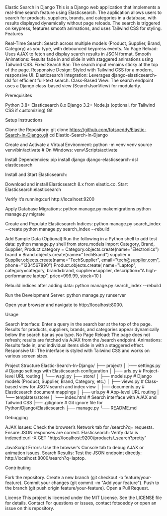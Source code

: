 Elastic Search in Django
This is a Django web application that implements a real-time search feature using Elasticsearch. The application allows users to search for products, suppliers, brands, and categories in a database, with results displayed dynamically without page reloads. The search is triggered on keypress, features smooth animations, and uses Tailwind CSS for styling.
Features

Real-Time Search: Search across multiple models (Product, Supplier, Brand, Category) as you type, with debounced keypress events.
No Page Reload: Uses AJAX to fetch and display search results in JSON format.
Smooth Animations: Results fade in and slide in with staggered animations using Tailwind CSS.
Fixed Search Bar: The search input remains sticky at the top of the page.
Responsive Design: Styled with Tailwind CSS for a modern, responsive UI.
Elasticsearch Integration: Leverages django-elasticsearch-dsl for efficient full-text search.
Class-Based View: The search endpoint uses a Django class-based view (SearchJsonView) for modularity.

Prerequisites

Python 3.8+
Elasticsearch 8.x
Django 3.2+
Node.js (optional, for Tailwind CSS if customizing)
Git

Setup Instructions

Clone the Repository:
git clone https://github.com/fotsoeddy/Elastic-Search-In-Django.git
cd Elastic-Search-In-Django


Create and Activate a Virtual Environment:
python -m venv venv
source venv/bin/activate  # On Windows: venv\Scripts\activate


Install Dependencies:
pip install django django-elasticsearch-dsl elasticsearch


Install and Start Elasticsearch:

Download and install Elasticsearch 8.x from elastic.co.
Start Elasticsearch:elasticsearch


Verify it’s running:curl http://localhost:9200




Apply Database Migrations:
python manage.py makemigrations
python manage.py migrate


Create and Populate Elasticsearch Indices:
python manage.py search_index --create
python manage.py search_index --rebuild


Add Sample Data (Optional):Run the following in a Python shell to add test data:
python manage.py shell
from store.models import Category, Brand, Supplier, Product
category = Category.objects.create(name="Electronics")
brand = Brand.objects.create(name="TechBrand")
supplier = Supplier.objects.create(name="TechSupplier", email="tech@supplier.com", phone="1234567890")
Product.objects.create(
    name="Laptop",
    category=category,
    brand=brand,
    supplier=supplier,
    description="A high-performance laptop",
    price=999.99,
    stock=10
)

Rebuild indices after adding data:
python manage.py search_index --rebuild


Run the Development Server:
python manage.py runserver

Open your browser and navigate to http://localhost:8000.


Usage

Search Interface: Enter a query in the search bar at the top of the page. Results for products, suppliers, brands, and categories appear dynamically below the search bar as you type.
No Page Reload: The page does not refresh; results are fetched via AJAX from the /search endpoint.
Animations: Results fade in, and individual items slide in with a staggered effect.
Responsive UI: The interface is styled with Tailwind CSS and works on various screen sizes.

Project Structure
Elastic-Search-In-Django/
├── project/
│   ├── settings.py         # Django settings with Elasticsearch configuration
│   ├── urls.py            # Project-level URL routing
│   └── wsgi.py
├── store/
│   ├── models.py          # Django models (Product, Supplier, Brand, Category, etc.)
│   ├── views.py           # Class-based view for JSON search and index view
│   ├── documents.py       # Elasticsearch document mappings
│   ├── urls.py            # App-level URL routing
│   └── templates/store/
│       └── index.html     # Search interface with AJAX and Tailwind CSS
├── .gitignore             # Git ignore file for Python/Django/Elasticsearch
├── manage.py
└── README.md

Debugging

AJAX Issues: Check the browser’s Network tab for /search?q=<query> requests. Ensure JSON responses are correct.
Elasticsearch: Verify data is indexed:curl -X GET "http://localhost:9200/products/_search?pretty"


JavaScript Errors: Use the browser’s Console tab to debug AJAX or animation issues.
Search Results: Test the JSON endpoint directly: http://localhost:8000/search?q=laptop.

Contributing

Fork the repository.
Create a new branch (git checkout -b feature/your-feature).
Commit your changes (git commit -m "Add your feature").
Push to the branch (git push origin feature/your-feature).
Open a Pull Request.

License
This project is licensed under the MIT License. See the LICENSE file for details.
Contact
For questions or issues, contact fotsoeddy or open an issue on this repository.

